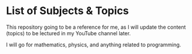 # List of Subjects & Topics

This repository going to be a reference for me, as I will update the content (topics) to be lectured in my YouTube channel later.

I will go for mathematics, physics, and anything related to programming.
